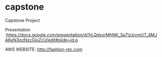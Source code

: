 # capstone
Capstone Project

Presentation :https://docs.google.com/presentation/d/1rLQdxxrMhNK_Sa7jzzivmUT_4MJAKeN3gzNzcGjsZcU/edit#slide=id.p

AWS WEBSITE: http://fashion-rec.com

